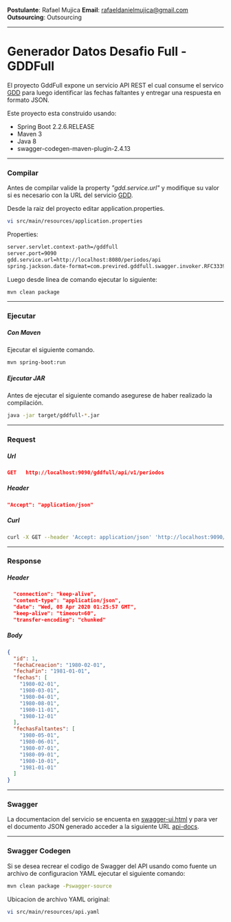 **Postulante**: Rafael Mujica
**Email**: rafaeldanielmujica@gmail.com
**Outsourcing**: Outsourcing

------------
# Generador Datos Desafio Full - GDDFull
 
 El proyecto GddFull expone un servicio API REST el cual consume el servico [GDD](https://github.com/previred/Generador_Datos_Desafio_Uno "GDD") para luego identificar las fechas faltantes y entregar una respuesta en formato JSON.
 
 Este proyecto esta construido usando:
 - Spring Boot 2.2.6.RELEASE
 - Maven 3
 - Java 8
 - swagger-codegen-maven-plugin-2.4.13

------------
 ### Compilar
 Antes de compilar valide la property *"gdd.service.url"* y modifique su valor si es necesario con la URL del servicio [GDD](https://github.com/previred/Generador_Datos_Desafio_Uno "GDD").
 
 Desde la raiz del proyecto editar application.properties.
 ```bash
vi src/main/resources/application.properties
```
Properties:
```bash
server.servlet.context-path=/gddfull
server.port=9090
gdd.service.url=http://localhost:8080/periodos/api
spring.jackson.date-format=com.previred.gddfull.swagger.invoker.RFC3339DateFormat

```
Luego desde linea de comando ejecutar lo siguiente:
 ```bash
mvn clean package
```
------------
 ### Ejecutar
 ##### Con Maven
 Ejecutar el siguiente comando.
  ```bash
mvn spring-boot:run
```
##### Ejecutar JAR
Antes de ejecutar el siguiente comando asegurese de haber realizado la compilación.
  ```bash
java -jar target/gddfull-*.jar
```
------------
### Request
##### Url
```json
GET   http://localhost:9090/gddfull/api/v1/periodos
```
#####  Header
```json
"Accept": "application/json"
```
#####  Curl
```bash
curl -X GET --header 'Accept: application/json' 'http://localhost:9090/gddfull/api/v1/periodos'
```
------------
### Response
##### Header
```json
  "connection": "keep-alive",
  "content-type": "application/json",
  "date": "Wed, 08 Apr 2020 01:25:57 GMT",
  "keep-alive": "timeout=60",
  "transfer-encoding": "chunked"
```
##### Body
```json
{
  "id": 1,
  "fechaCreacion": "1980-02-01",
  "fechaFin": "1981-01-01",
  "fechas": [
    "1980-02-01",
    "1980-03-01",
    "1980-04-01",
    "1980-08-01",
    "1980-11-01",
    "1980-12-01"
  ],
  "fechasFaltantes": [
    "1980-05-01",
    "1980-06-01",
    "1980-07-01",
    "1980-09-01",
    "1980-10-01",
    "1981-01-01"
  ]
}
```
------------
### Swagger
La documentacion del servicio se encuenta en [swagger-ui.html](http://localhost:9090/gddfull/swagger-ui.html# "swagger-ui.html") y para ver el documento JSON generado acceder a la siguiente URL [api-docs](http://localhost:9090/gddfull/v2/api-docs "api-docs").

------------
### Swagger Codegen
Si se desea recrear el codigo de Swagger del API usando como fuente un archivo de configuracion YAML ejecutar el siguiente comando:
  ```bash
mvn clean package -Pswagger-source
```
Ubicacion de archivo YAML original:
 ```bash
vi src/main/resources/api.yaml
```
